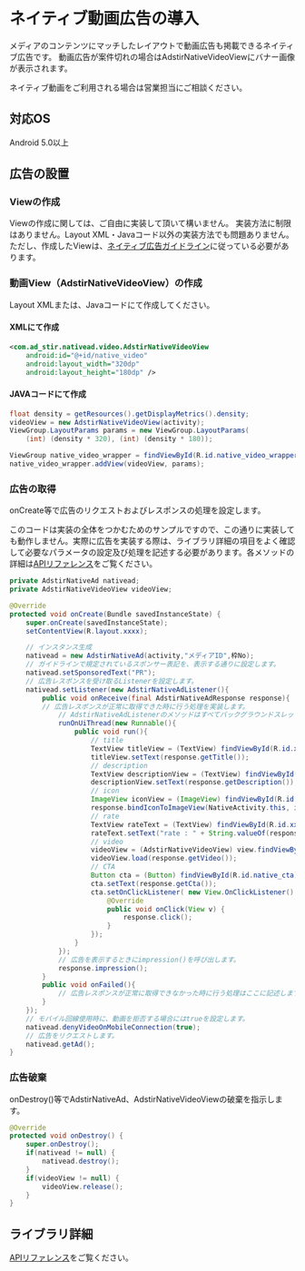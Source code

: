 # ネイティブ動画広告の導入

メディアのコンテンツにマッチしたレイアウトで動画広告も掲載できるネイティブ広告です。
動画広告が案件切れの場合はAdstirNativeVideoViewにバナー画像が表示されます。

ネイティブ動画をご利用される場合は営業担当にご相談ください。

## 対応OS

Android 5.0以上

## 広告の設置

### Viewの作成

Viewの作成に関しては、ご自由に実装して頂いて構いません。  実装方法に制限はありません。Layout XML・Javaコード以外の実装方法でも問題ありません。ただし、作成したViewは、[ネイティブ広告ガイドライン](https://github.com/united-adstir/AdStir-Integration-Guide-Web/wiki/%E3%83%8D%E3%82%A4%E3%83%86%E3%82%A3%E3%83%96%E5%BA%83%E5%91%8A%E3%82%AC%E3%82%A4%E3%83%89%E3%83%A9%E3%82%A4%E3%83%B3 "ネイティブ広告ガイドライン")に従っている必要があります。

### 動画View（AdstirNativeVideoView）の作成

Layout XMLまたは、Javaコードにて作成してください。

#### XMLにて作成

```xml
<com.ad_stir.nativead.video.AdstirNativeVideoView
    android:id="@+id/native_video"
    android:layout_width="320dp"
    android:layout_height="180dp" />
```

#### JAVAコードにて作成

```java
float density = getResources().getDisplayMetrics().density;
videoView = new AdstirNativeVideoView(activity);
ViewGroup.LayoutParams params = new ViewGroup.LayoutParams(
	(int) (density * 320), (int) (density * 180));

ViewGroup native_video_wrapper = findViewById(R.id.native_video_wrapper);
native_video_wrapper.addView(videoView, params);
```

### 広告の取得

onCreate等で広告のリクエストおよびレスポンスの処理を設定します。

このコードは実装の全体をつかむためのサンプルですので、この通りに実装しても動作しません。実際に広告を実装する際は、ライブラリ詳細の項目をよく確認して必要なパラメータの設定及び処理を記述する必要があります。各メソッドの詳細は[APIリファレンス](../../api/index.md#ネイティブ広告)をご覧ください。

```java
private AdstirNativeAd nativead;
private AdstirNativeVideoView videoView;

@Override
protected void onCreate(Bundle savedInstanceState) {
    super.onCreate(savedInstanceState);
    setContentView(R.layout.xxxx);

    // インスタンス生成
    nativead = new AdstirNativeAd(activity,"メディアID",枠No);
    // ガイドラインで規定されているスポンサー表記を、表示する通りに設定します。
    nativead.setSponsoredText("PR");
    // 広告レスポンスを受け取るListenerを設定します。
    nativead.setListener(new AdstirNativeAdListener(){
        public void onReceive(final AdstirNativeAdResponse response){
        // 広告レスポンスが正常に取得できた時に行う処理を実装します。
            // AdstirNativeAdListenerのメソッドはすべてバックグラウンドスレッドで動作します。
            runOnUiThread(new Runnable(){
                public void run(){
                    // title
                    TextView titleView = (TextView) findViewById(R.id.xxxx);
                    titleView.setText(response.getTitle());
                    // description
                    TextView descriptionView = (TextView) findViewById(R.id.xxxx);
                    descriptionView.setText(response.getDescription());
                    // icon
                    ImageView iconView = (ImageView) findViewById(R.id.xxxx);
                    response.bindIconToImageView(NativeActivity.this, iconView);
                    // rate
                    TextView rateText = (TextView) findViewById(R.id.xxxx);
                    rateText.setText("rate : " + String.valueOf(response.getRating()));
                    // video
                    videoView = (AdstirNativeVideoView) view.findViewById(R.id.xxxx);
                    videoView.load(response.getVideo());
                    // CTA
                    Button cta = (Button) findViewById(R.id.native_cta);
                    cta.setText(response.getCta());
                    cta.setOnClickListener( new View.OnClickListener() {
                        @Override
                        public void onClick(View v) {
                            response.click();
                        }
                    });
                }
            });
            // 広告を表示するときにimpression()を呼び出します。
            response.impression();
        }
        public void onFailed(){
            // 広告レスポンスが正常に取得できなかった時に行う処理はここに記述します。
        }
    });
    // モバイル回線使用時に、動画を拒否する場合にはtrueを設定します。
    nativead.denyVideoOnMobileConnection(true);
    // 広告をリクエストします。
    nativead.getAd();
}
```

### 広告破棄

onDestroy()等でAdstirNativeAd、AdstirNativeVideoViewの破棄を指示します。

```java
@Override
protected void onDestroy() {
    super.onDestroy();
    if(nativead != null) {
        nativead.destroy();
    }
    if(videoView != null) {
        videoView.release();
    }
}
```

## ライブラリ詳細

[APIリファレンス](../../api/index.md#ネイティブ広告)をご覧ください。
